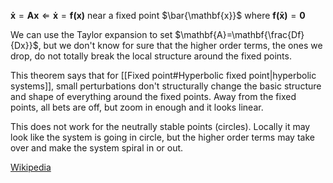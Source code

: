 $\mathbf{\dot{x}} = \mathbf{A}\mathbf{x} \Leftarrow \mathbf{\dot{x}} = \mathbf{f(x)}$ near a fixed point $\bar{\mathbf{x}}$ where $\mathbf{f(\bar{x})}=\mathbf{0}$

We can use the Taylor expansion to set $\mathbf{A}=\mathbf{\frac{Df}{Dx}}$, but we don't know for sure that the higher order terms, the ones we drop, do not totally break the local structure around the fixed points.

This theorem says that for [[Fixed point#Hyperbolic fixed point|hyperbolic systems]], small perturbations don't structurally change the basic structure and shape of everything around the fixed points. Away from the fixed points, all bets are off, but zoom in enough and it looks linear.

This does not work for the neutrally stable points (circles). Locally it may look like the system is going in circle, but the higher order terms may take over and make the system spiral in or out.

[Wikipedia](https://en.wikipedia.org/wiki/Hartman–Grobman_theorem)
